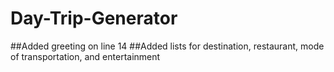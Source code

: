 # Day-Trip-Generator
##Added greeting on line 14
##Added lists for destination, restaurant, mode of transportation, and entertainment  